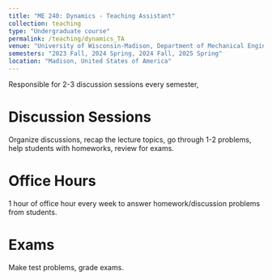 ```yaml
---
title: "ME 240: Dynamics - Teaching Assistant"
collection: teaching
type: "Undergraduate course"
permalink: /teaching/dynamics_TA
venue: "University of Wisconsin-Madison, Department of Mechanical Engineering"
semesters: "2023 Fall, 2024 Spring, 2024 Fall, 2025 Spring"
location: "Madison, United States of America"
---
```


Responsible for 2-3 discussion sessions every semester,

Discussion Sessions
======
Organize discussions, recap the lecture topics, go through 1-2 problems, help students with homeworks, review for exams.

Office Hours
======
1 hour of office hour every week to answer homework/discussion problems from students.

Exams
======
Make test problems, grade exams.